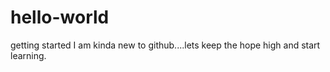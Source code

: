 # hello-world
getting started
I am kinda new to github....lets keep the hope high and start learning.
